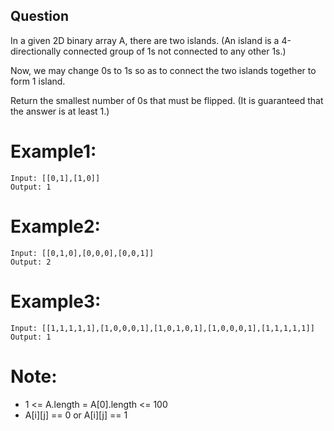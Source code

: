 ## Question
In a given 2D binary array A, there are two islands.  (An island is a 4-directionally connected group of 1s not connected to any other 1s.)

Now, we may change 0s to 1s so as to connect the two islands together to form 1 island.

Return the smallest number of 0s that must be flipped.  (It is guaranteed that the answer is at least 1.)

# Example1:
```
Input: [[0,1],[1,0]]
Output: 1
```
# Example2:
```
Input: [[0,1,0],[0,0,0],[0,0,1]]
Output: 2
```
# Example3:
```
Input: [[1,1,1,1,1],[1,0,0,0,1],[1,0,1,0,1],[1,0,0,0,1],[1,1,1,1,1]]
Output: 1
```
# Note:
- 1 <= A.length = A[0].length <= 100
- A[i][j] == 0 or A[i][j] == 1
